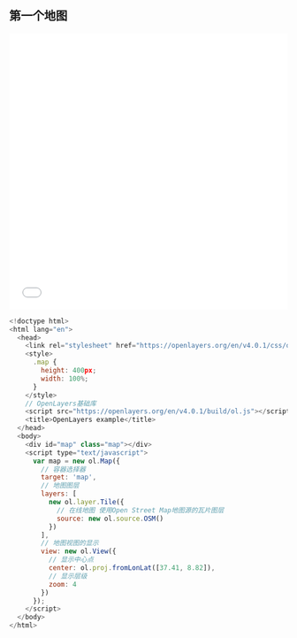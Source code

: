 ## 第一个地图

<iframe width="100%" height="500" src="//jsfiddle.net/lennonover/z9koca2a/embedded/" allowfullscreen="allowfullscreen" frameborder="0"></iframe>

```javascript
<!doctype html>
<html lang="en">
  <head>
    <link rel="stylesheet" href="https://openlayers.org/en/v4.0.1/css/ol.css">
    <style>
      .map {
        height: 400px;
        width: 100%;
      }
    </style>
    // OpenLayers基础库
    <script src="https://openlayers.org/en/v4.0.1/build/ol.js"></script>
    <title>OpenLayers example</title>
  </head>
  <body>
    <div id="map" class="map"></div>
    <script type="text/javascript">
      var map = new ol.Map({
        // 容器选择器
        target: 'map',
        // 地图图层
        layers: [
          new ol.layer.Tile({
            // 在线地图 使用Open Street Map地图源的瓦片图层
            source: new ol.source.OSM()
          })
        ],
        // 地图视图的显示
        view: new ol.View({
          // 显示中心点
          center: ol.proj.fromLonLat([37.41, 8.82]),
          // 显示层级
          zoom: 4
        })
      });
    </script>
  </body>
</html>
```
